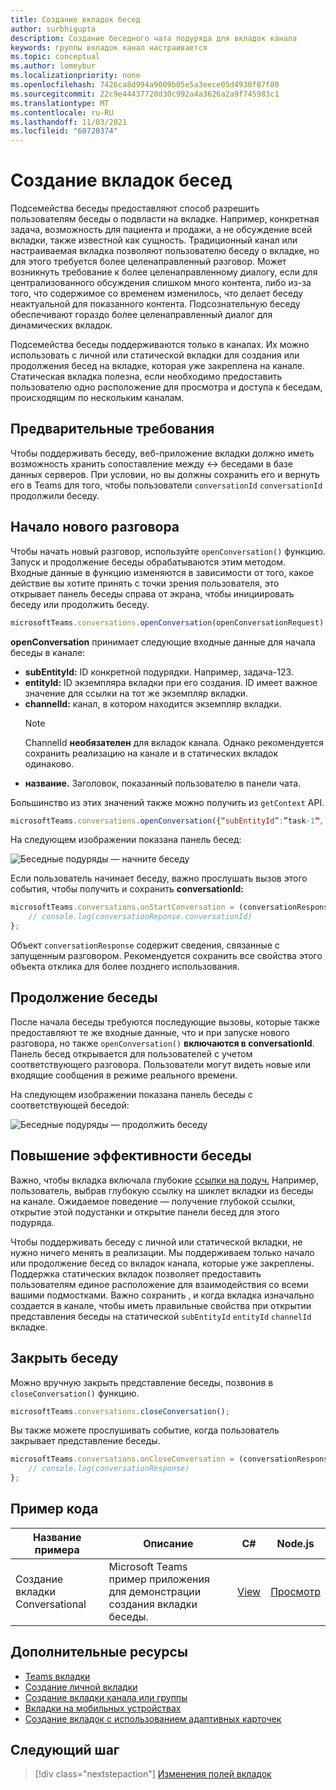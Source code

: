 ```yaml
---
title: Создание вкладок бесед
author: surbhigupta
description: Создание беседного чата подуряда для вкладок канала
keywords: группы вкладок канал настраивается
ms.topic: conceptual
ms.author: lomeybur
ms.localizationpriority: none
ms.openlocfilehash: 7426ca8d994a9009b05e5a3eece05d4938f07f80
ms.sourcegitcommit: 22c9e44437720d30c992a4a3626a2a9f745983c1
ms.translationtype: MT
ms.contentlocale: ru-RU
ms.lasthandoff: 11/03/2021
ms.locfileid: "60720374"
---
```

# <a name="create-conversational-tabs"></a>Создание вкладок бесед

Подсемейства беседы предоставляют способ разрешить пользователям беседы о подвласти на вкладке. Например, конкретная задача, возможность для пациента и продажи, а не обсуждение всей вкладки, также известной как сущность. Традиционный канал или настраиваемая вкладка позволяют пользователю беседу о вкладке, но для этого требуется более целенаправленный разговор. Может возникнуть требование к более целенаправленному диалогу, если для централизованного обсуждения слишком много контента, либо из-за того, что содержимое со временем изменилось, что делает беседу неактуальной для показанного контента. Подсознательную беседу обеспечивают гораздо более целенаправленный диалог для динамических вкладок.

Подсемейства беседы поддерживаются только в каналах. Их можно использовать с личной или статической вкладки для создания или продолжения бесед на вкладке, которая уже закреплена на канале. Статическая вкладка полезна, если необходимо предоставить пользователю одно расположение для просмотра и доступа к беседам, происходящим по нескольким каналам.

## <a name="prerequisites"></a>Предварительные требования

Чтобы поддерживать беседу, веб-приложение вкладки должно иметь возможность хранить сопоставление между ↔ беседами в базе данных серверов. При условии, но вы должны сохранить его и вернуть его в Teams для того, чтобы пользователи `conversationId` `conversationId` продолжили беседу.

## <a name="start-a-new-conversation"></a>Начало нового разговора

Чтобы начать новый разговор, используйте `openConversation()` функцию. Запуск и продолжение беседы обрабатываются этим методом. Входные данные в функцию изменяются в зависимости от того, какое действие вы хотите принять с точки зрения пользователя, это открывает панель беседы справа от экрана, чтобы инициировать беседу или продолжить беседу.

``` javascript
microsoftTeams.conversations.openConversation(openConversationRequest);
```

**openConversation** принимает следующие входные данные для начала беседы в канале:

* **subEntityId:** ID конкретной подурядки. Например, задача-123.
* **entityId:** ID экземпляра вкладки при его создания. ID имеет важное значение для ссылки на тот же экземпляр вкладки.
* **channelId:** канал, в котором находится экземпляр вкладки.
   > [!NOTE]
   > ChannelId **необязателен** для вкладок канала. Однако рекомендуется сохранить реализацию на канале и в статических вкладок одинаково.
* **название.** Заголовок, показанный пользователю в панели чата.

Большинство из этих значений также можно получить из `getContext` API.

```javascript
microsoftTeams.conversations.openConversation({“subEntityId”:”task-1”, “entityId”: “tabInstanceId-1”, “channelId”: ”19:baa6e71f65b948d189bf5c892baa8e5a@thread.skype”, “title”: "Task Title”});
```

На следующем изображении показана панель бесед:

![Беседные подуряды — начните беседу](~/assets/images/tabs/conversational-subentities/start-conversation.png)

Если пользователь начинает беседу, важно прослушать вызов этого события, чтобы получить и сохранить **conversationId:**

```javascript
microsoftTeams.conversations.onStartConversation = (conversationResponse) => {
    // console.log(conversationReponse.conversationId)
};
```

Объект `conversationResponse` содержит сведения, связанные с запущенным разговором. Рекомендуется сохранить все свойства этого объекта отклика для более позднего использования.

## <a name="continue-a-conversation"></a>Продолжение беседы

После начала беседы требуются последующие вызовы, которые также предоставляют те же входные данные, что и при запуске нового разговора, но также `openConversation()` **включаются в conversationId**. [](#start-a-new-conversation) Панель бесед открывается для пользователей с учетом соответствующего разговора. Пользователи могут видеть новые или входящие сообщения в режиме реального времени.

На следующем изображении показана панель беседы с соответствующей беседой:

![Беседные подуряды — продолжить беседу](~/assets/images/tabs/conversational-subentities/continue-conversation.png)

## <a name="enhance-a-conversation"></a>Повышение эффективности беседы

Важно, чтобы вкладка включала глубокие [ссылки на подуч.](~/concepts/build-and-test/deep-links.md) Например, пользователь, выбрав глубокую ссылку на шиклет вкладки из беседы на канале. Ожидаемое поведение — получение глубокой ссылки, открытие этой подустанки и открытие панели бесед для этого подуряда.

Чтобы поддерживать беседу с личной или статической вкладки, не нужно ничего менять в реализации. Мы поддерживаем только начало или продолжение бесед со вкладок канала, которые уже закреплены. Поддержка статических вкладок позволяет предоставить пользователям единое расположение для взаимодействия со всеми вашими подмостками. Важно сохранить , и когда вкладка изначально создается в канале, чтобы иметь правильные свойства при открытии представления беседы на статической `subEntityId` `entityId` `channelId` вкладке.

## <a name="close-a-conversation"></a>Закрыть беседу

Можно вручную закрыть представление беседы, позвонив в `closeConversation()` функцию.

```javascript
microsoftTeams.conversations.closeConversation();
```

Вы также можете прослушивать событие, когда пользователь закрывает представление беседы.

```javascript
microsoftTeams.conversations.onCloseConversation = (conversationResponse) => {
    // console.log(conversationResponse)
};
```

## <a name="code-sample"></a>Пример кода

| Название примера | Описание | C# |Node.js|
|-------------|-------------|------|----|
|Создание вкладки Conversational| Microsoft Teams пример приложения для демонстрации создания вкладки беседы. | [View](https://github.com/OfficeDev/Microsoft-Teams-Samples/tree/main/samples/tab-conversations/csharp) |  [Просмотр](https://github.com/OfficeDev/Microsoft-Teams-Samples/tree/main/samples/tab-conversations/nodejs) |

## <a name="see-also"></a>Дополнительные ресурсы

* [Teams вкладки](~/tabs/what-are-tabs.md)
* [Создание личной вкладки](~/tabs/how-to/create-personal-tab.md)
* [Создание вкладки канала или группы](~/tabs/how-to/create-channel-group-tab.md)
* [Вкладки на мобильных устройствах](~/tabs/design/tabs-mobile.md)
* [Создание вкладок с использованием адаптивных карточек](~/tabs/how-to/build-adaptive-card-tabs.md)

## <a name="next-step"></a>Следующий шаг

> [!div class="nextstepaction"]
> [Изменения полей вкладок](~/resources/removing-tab-margins.md)
